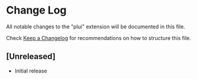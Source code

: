 # Change Log

All notable changes to the "plui" extension will be documented in this file.

Check [Keep a Changelog](http://keepachangelog.com/) for recommendations on how to structure this file.

## [Unreleased]

- Initial release